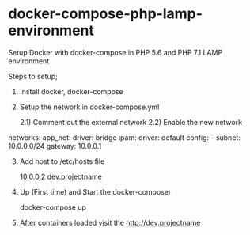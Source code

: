 # docker-compose-php-lamp-environment

Setup Docker with docker-compose in PHP 5.6 and PHP 7.1 LAMP environment

Steps to setup;

1) Install docker, docker-compose
2) Setup the network in docker-compose.yml

      2.1) Comment out the external network
      2.2) Enable the new network 

networks:
 app_net:
  driver: bridge
  ipam:
   driver: default
   config:
    - subnet: 10.0.0.0/24
      gateway: 10.0.0.1

3) Add host to /etc/hosts file

     10.0.0.2 dev.projectname

4) Up (First time) and Start the docker-composer
     
     docker-compose up

5) After containers loaded visit the http://dev.projectname
